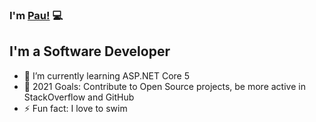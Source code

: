 ### I'm [Pau!](https://paucamos.github.io) 💻

## I'm a Software Developer

- 🌱 I’m currently learning ASP.NET Core 5
- 🥅 2021 Goals: Contribute to Open Source projects, be more active in StackOverflow and GitHub
- ⚡ Fun fact: I love to swim
